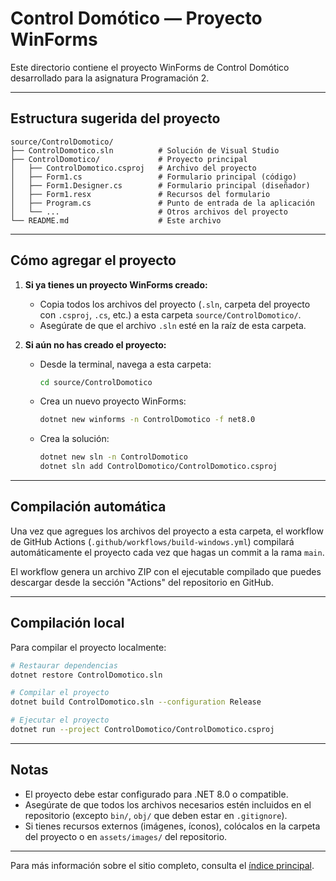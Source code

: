 # Control Domótico — Proyecto WinForms

Este directorio contiene el proyecto WinForms de Control Domótico desarrollado para la asignatura Programación 2.

---

## Estructura sugerida del proyecto

```
source/ControlDomotico/
├── ControlDomotico.sln          # Solución de Visual Studio
├── ControlDomotico/             # Proyecto principal
│   ├── ControlDomotico.csproj   # Archivo del proyecto
│   ├── Form1.cs                 # Formulario principal (código)
│   ├── Form1.Designer.cs        # Formulario principal (diseñador)
│   ├── Form1.resx               # Recursos del formulario
│   ├── Program.cs               # Punto de entrada de la aplicación
│   └── ...                      # Otros archivos del proyecto
└── README.md                    # Este archivo
```

---

## Cómo agregar el proyecto

1. **Si ya tienes un proyecto WinForms creado:**
   - Copia todos los archivos del proyecto (`.sln`, carpeta del proyecto con `.csproj`, `.cs`, etc.) a esta carpeta `source/ControlDomotico/`.
   - Asegúrate de que el archivo `.sln` esté en la raíz de esta carpeta.

2. **Si aún no has creado el proyecto:**
   - Desde la terminal, navega a esta carpeta:
     ```bash
     cd source/ControlDomotico
     ```
   - Crea un nuevo proyecto WinForms:
     ```bash
     dotnet new winforms -n ControlDomotico -f net8.0
     ```
   - Crea la solución:
     ```bash
     dotnet new sln -n ControlDomotico
     dotnet sln add ControlDomotico/ControlDomotico.csproj
     ```

---

## Compilación automática

Una vez que agregues los archivos del proyecto a esta carpeta, el workflow de GitHub Actions (`.github/workflows/build-windows.yml`) compilará automáticamente el proyecto cada vez que hagas un commit a la rama `main`.

El workflow genera un archivo ZIP con el ejecutable compilado que puedes descargar desde la sección "Actions" del repositorio en GitHub.

---

## Compilación local

Para compilar el proyecto localmente:

```bash
# Restaurar dependencias
dotnet restore ControlDomotico.sln

# Compilar el proyecto
dotnet build ControlDomotico.sln --configuration Release

# Ejecutar el proyecto
dotnet run --project ControlDomotico/ControlDomotico.csproj
```

---

## Notas

- El proyecto debe estar configurado para .NET 8.0 o compatible.
- Asegúrate de que todos los archivos necesarios estén incluidos en el repositorio (excepto `bin/`, `obj/` que deben estar en `.gitignore`).
- Si tienes recursos externos (imágenes, íconos), colócalos en la carpeta del proyecto o en `assets/images/` del repositorio.

---

Para más información sobre el sitio completo, consulta el [índice principal](../../index.md).
